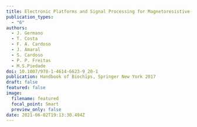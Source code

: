 ```yaml
---
title: Electronic Platforms and Signal Processing for Magnetoresistive-Based Biochips
publication_types:
  - "6"
authors:
  - J. Germano
  - T. Costa
  - F. A. Cardoso
  - J. Amaral
  - S. Cardoso
  - P. P. Freitas
  - M.S.Piedade
doi: 10.1007/978-1-4614-6623-9_20-1
publication: Handbook of Biochips, Springer New York 2017
draft: false
featured: false
image:
  filename: featured
  focal_point: Smart
  preview_only: false
date: 2021-06-02T19:13:30.494Z
---
```

